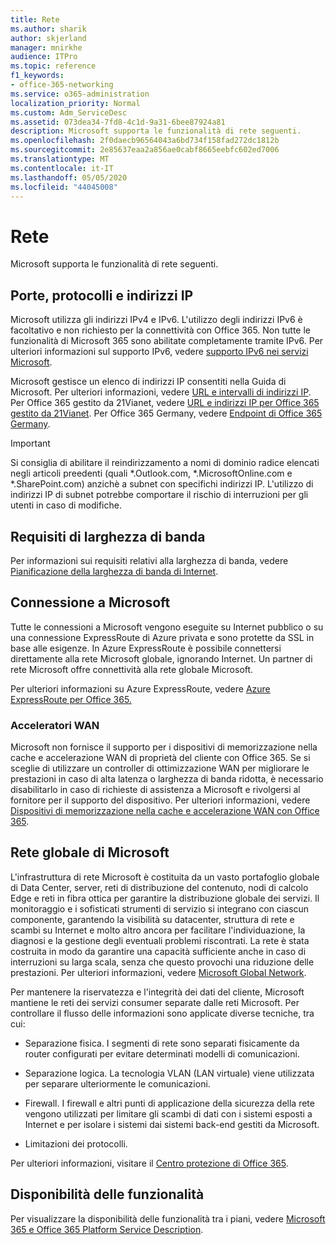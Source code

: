 ```yaml
---
title: Rete
ms.author: sharik
author: skjerland
manager: mnirkhe
audience: ITPro
ms.topic: reference
f1_keywords:
- office-365-networking
ms.service: o365-administration
localization_priority: Normal
ms.custom: Adm_ServiceDesc
ms.assetid: 073dea34-7fd8-4c1d-9a31-6bee87924a81
description: Microsoft supporta le funzionalità di rete seguenti.
ms.openlocfilehash: 2f0daecb96564043a6bd734f158fad272dc1812b
ms.sourcegitcommit: 2e85637eaa2a856ae0cabf8665eebfc602ed7006
ms.translationtype: MT
ms.contentlocale: it-IT
ms.lasthandoff: 05/05/2020
ms.locfileid: "44045008"
---
```

# <a name="networking"></a>Rete

Microsoft supporta le funzionalità di rete seguenti.
  
## <a name="ports-protocols-and-ip-addresses"></a>Porte, protocolli e indirizzi IP

Microsoft utilizza gli indirizzi IPv4 e IPv6. L'utilizzo degli indirizzi IPv6 è facoltativo e non richiesto per la connettività con Office 365. Non tutte le funzionalità di Microsoft 365 sono abilitate completamente tramite IPv6. Per ulteriori informazioni sul supporto IPv6, vedere [supporto IPv6 nei servizi Microsoft](https://docs.microsoft.com/office365/enterprise/ipv6-support).
  
Microsoft gestisce un elenco di indirizzi IP consentiti nella Guida di Microsoft. Per ulteriori informazioni, vedere [URL e intervalli di indirizzi IP](https://docs.microsoft.com/office365/enterprise/urls-and-ip-address-ranges). Per Office 365 gestito da 21Vianet, vedere [URL e indirizzi IP per Office 365 gestito da 21Vianet](https://docs.microsoft.com/office365/enterprise/managing-office-365-endpoints). Per Office 365 Germany, vedere [Endpoint di Office 365 Germany](https://support.office.com/article/Office-365-Germany-endpoints-8a113a50-0071-4155-bb8e-eba5a8dbd4c8).
  
> [!IMPORTANT]
> Si consiglia di abilitare il reindirizzamento a nomi di dominio radice elencati negli articoli preedenti (quali \*.Outlook.com, \*.MicrosoftOnline.com e \*.SharePoint.com) anzichè a subnet con specifichi indirizzi IP. L'utilizzo di indirizzi IP di subnet potrebbe comportare il rischio di interruzioni per gli utenti in caso di modifiche. 
  
## <a name="bandwidth-requirements"></a>Requisiti di larghezza di banda

Per informazioni sui requisiti relativi alla larghezza di banda, vedere [Pianificazione della larghezza di banda di Internet](https://docs.microsoft.com/office365/enterprise/network-planning-and-performance).
  
## <a name="connecting-to-microsoft"></a>Connessione a Microsoft

Tutte le connessioni a Microsoft vengono eseguite su Internet pubblico o su una connessione ExpressRoute di Azure privata e sono protette da SSL in base alle esigenze. In Azure ExpressRoute è possibile connettersi direttamente alla rete Microsoft globale, ignorando Internet. Un partner di rete Microsoft offre connettività alla rete globale Microsoft.
  
Per ulteriori informazioni su Azure ExpressRoute, vedere [Azure ExpressRoute per Office 365.](https://aka.ms/expressrouteoffice365)
  
### <a name="wan-accelerators"></a>Acceleratori WAN

Microsoft non fornisce il supporto per i dispositivi di memorizzazione nella cache e accelerazione WAN di proprietà del cliente con Office 365. Se si sceglie di utilizzare un controller di ottimizzazione WAN per migliorare le prestazioni in caso di alta latenza o larghezza di banda ridotta, è necessario disabilitarlo in caso di richieste di assistenza a Microsoft e rivolgersi al fornitore per il supporto del dispositivo. Per ulteriori informazioni, vedere [Dispositivi di memorizzazione nella cache e accelerazione WAN con Office 365](https://support.microsoft.com/help/2690045/using-third-party-network-devices-or-solutions-with-office-365).
  
## <a name="the-global-microsoft-network"></a>Rete globale di Microsoft

L'infrastruttura di rete Microsoft è costituita da un vasto portafoglio globale di Data Center, server, reti di distribuzione del contenuto, nodi di calcolo Edge e reti in fibra ottica per garantire la distribuzione globale dei servizi. Il monitoraggio e i sofisticati strumenti di servizio si integrano con ciascun componente, garantendo la visibilità su datacenter, struttura di rete e scambi su Internet e molto altro ancora per facilitare l'individuazione, la diagnosi e la gestione degli eventuali problemi riscontrati. La rete è stata costruita in modo da garantire una capacità sufficiente anche in caso di interruzioni su larga scala, senza che questo provochi una riduzione delle prestazioni. Per ulteriori informazioni, vedere [Microsoft Global Network](https://docs.microsoft.com/azure/networking/microsoft-global-network). 
  
Per mantenere la riservatezza e l'integrità dei dati del cliente, Microsoft mantiene le reti dei servizi consumer separate dalle reti Microsoft. Per controllare il flusso delle informazioni sono applicate diverse tecniche, tra cui:
  
- Separazione fisica. I segmenti di rete sono separati fisicamente da router configurati per evitare determinati modelli di comunicazioni.
    
- Separazione logica. La tecnologia VLAN (LAN virtuale) viene utilizzata per separare ulteriormente le comunicazioni.
    
- Firewall. I firewall e altri punti di applicazione della sicurezza della rete vengono utilizzati per limitare gli scambi di dati con i sistemi esposti a Internet e per isolare i sistemi dai sistemi back-end gestiti da Microsoft. 
    
- Limitazioni dei protocolli.
    
Per ulteriori informazioni, visitare il [Centro protezione di Office 365](https://www.microsoft.com/trust-center). 
  
## <a name="feature-availability"></a>Disponibilità delle funzionalità

Per visualizzare la disponibilità delle funzionalità tra i piani, vedere [Microsoft 365 e Office 365 Platform Service Description](office-365-platform-service-description.md).
  

